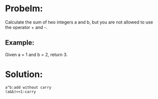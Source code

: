 # Probelm:  
Calculate the sum of two integers a and b, but you are not allowed to use the operator + and -.

## Example:
Given a = 1 and b = 2, return 3.  

# Solution:
	a^b:add without carry  
	(a&b)<<1:carry

